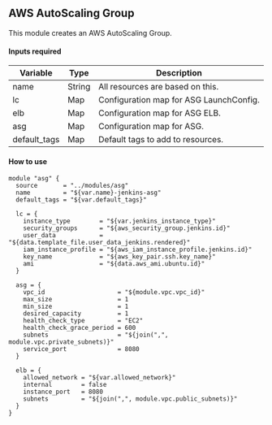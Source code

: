 ## AWS AutoScaling Group

This module creates an AWS AutoScaling Group.

#### Inputs required

| Variable | Type | Description |
| --- | --- | --- |
| name | String | All resources are based on this. |
| lc | Map | Configuration map for ASG LaunchConfig. |
| elb | Map | Configuration map for ASG ELB. |
| asg | Map | Configuration map for ASG. |
| default_tags | Map | Default tags to add to resources. |

#### How to use

```HCL
module "asg" {
  source       = "../modules/asg"
  name         = "${var.name}-jenkins-asg"
  default_tags = "${var.default_tags}"

  lc = {
    instance_type        = "${var.jenkins_instance_type}"
    security_groups      = "${aws_security_group.jenkins.id}"
    user_data            = "${data.template_file.user_data_jenkins.rendered}"
    iam_instance_profile = "${aws_iam_instance_profile.jenkins.id}"
    key_name             = "${aws_key_pair.ssh.key_name}"
    ami                  = "${data.aws_ami.ubuntu.id}"
  }

  asg = {
    vpc_id                    = "${module.vpc.vpc_id}"
    max_size                  = 1
    min_size                  = 1
    desired_capacity          = 1
    health_check_type         = "EC2"
    health_check_grace_period = 600
    subnets                   = "${join(",", module.vpc.private_subnets)}"
    service_port              = 8080
  }

  elb = {
    allowed_network = "${var.allowed_network}"
    internal        = false
    instance_port   = 8080
    subnets         = "${join(",", module.vpc.public_subnets)}"
  }
}

```
